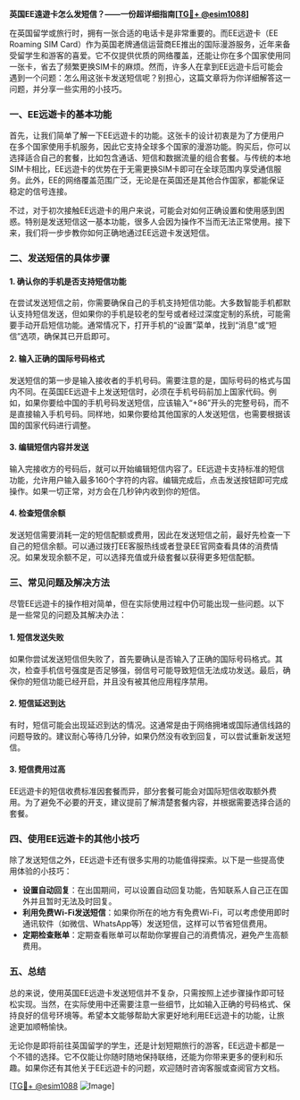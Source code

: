 **英国EE遠遊卡怎么发短信？——一份超详细指南[[TG💪+ @esim1088](https://t.me/s/esim1088)]**

在英国留学或旅行时，拥有一张合适的电话卡是非常重要的。而EE远遊卡（EE Roaming SIM Card）作为英国老牌通信运营商EE推出的国际漫游服务，近年来备受留学生和游客的喜爱。它不仅提供优质的网络覆盖，还能让你在多个国家使用同一张卡，省去了频繁更换SIM卡的麻烦。然而，许多人在拿到EE远遊卡后可能会遇到一个问题：怎么用这张卡发送短信呢？别担心，这篇文章将为你详细解答这一问题，并分享一些实用的小技巧。

### 一、EE远遊卡的基本功能

首先，让我们简单了解一下EE远遊卡的功能。这张卡的设计初衷是为了方便用户在多个国家使用手机服务，因此它支持全球多个国家的漫游功能。购买后，你可以选择适合自己的套餐，比如包含通话、短信和数据流量的组合套餐。与传统的本地SIM卡相比，EE远遊卡的优势在于无需更换SIM卡即可在全球范围内享受通信服务。此外，EE的网络覆盖范围广泛，无论是在英国还是其他合作国家，都能保证稳定的信号连接。

不过，对于初次接触EE远遊卡的用户来说，可能会对如何正确设置和使用感到困惑。特别是发送短信这一基本功能，很多人会因为操作不当而无法正常使用。接下来，我们将一步步教你如何正确地通过EE远遊卡发送短信。

### 二、发送短信的具体步骤

#### 1. 确认你的手机是否支持短信功能

在尝试发送短信之前，你需要确保自己的手机支持短信功能。大多数智能手机都默认支持短信发送，但如果你的手机是较老的型号或者经过深度定制的系统，可能需要手动开启短信功能。通常情况下，打开手机的“设置”菜单，找到“消息”或“短信”选项，确保其已开启即可。

#### 2. 输入正确的国际号码格式

发送短信的第一步是输入接收者的手机号码。需要注意的是，国际号码的格式与国内不同。在英国EE远遊卡上发送短信时，必须在手机号码前加上国家代码。例如，如果你要给中国的手机号码发送短信，应该输入“+86”开头的完整号码，而不是直接输入手机号码。同样地，如果你要给其他国家的人发送短信，也需要根据该国的国家代码进行调整。

#### 3. 编辑短信内容并发送

输入完接收方的号码后，就可以开始编辑短信内容了。EE远遊卡支持标准的短信功能，允许用户输入最多160个字符的内容。编辑完成后，点击发送按钮即可完成操作。如果一切正常，对方会在几秒钟内收到你的短信。

#### 4. 检查短信余额

发送短信需要消耗一定的短信配额或费用，因此在发送短信之前，最好先检查一下自己的短信余额。可以通过拨打EE客服热线或者登录EE官网查看具体的消费情况。如果发现余额不足，可以选择充值或升级套餐以获得更多短信配额。

### 三、常见问题及解决方法

尽管EE远遊卡的操作相对简单，但在实际使用过程中仍可能出现一些问题。以下是一些常见的问题及其解决办法：

#### 1. 短信发送失败

如果你尝试发送短信但失败了，首先要确认是否输入了正确的国际号码格式。其次，检查手机信号强度是否足够强，弱信号可能导致短信无法成功发送。最后，确保你的短信功能已经开启，并且没有被其他应用程序禁用。

#### 2. 短信延迟到达

有时，短信可能会出现延迟到达的情况。这通常是由于网络拥堵或国际通信线路的问题导致的。建议耐心等待几分钟，如果仍然没有收到回复，可以尝试重新发送短信。

#### 3. 短信费用过高

EE远遊卡的短信收费标准因套餐而异，部分套餐可能会对国际短信收取额外费用。为了避免不必要的开支，建议提前了解清楚套餐内容，并根据需要选择合适的套餐。

### 四、使用EE远遊卡的其他小技巧

除了发送短信之外，EE远遊卡还有很多实用的功能值得探索。以下是一些提高使用体验的小技巧：

- **设置自动回复**：在出国期间，可以设置自动回复功能，告知联系人自己正在国外并且暂时无法及时回复。
- **利用免费Wi-Fi发送短信**：如果你所在的地方有免费Wi-Fi，可以考虑使用即时通讯软件（如微信、WhatsApp等）发送短信，这样可以节省短信费用。
- **定期检查账单**：定期查看账单可以帮助你掌握自己的消费情况，避免产生高额费用。

### 五、总结

总的来说，使用英国EE远遊卡发送短信并不复杂，只需按照上述步骤操作即可轻松实现。当然，在实际使用中还需要注意一些细节，比如输入正确的号码格式、保持良好的信号环境等。希望本文能够帮助大家更好地利用EE远遊卡的功能，让旅途更加顺畅愉快。

无论你是即将前往英国留学的学生，还是计划短期旅行的游客，EE远遊卡都是一个不错的选择。它不仅能让你随时随地保持联络，还能为你带来更多的便利和乐趣。如果你还有其他关于EE远遊卡的问题，欢迎随时咨询客服或查阅官方文档。

[[TG💪+ @esim1088](https://t.me/s/esim1088) ![Image](https://i.postimg.cc/4NQfJmqS/Snipaste-2025-05-13-00-14-12.png)]